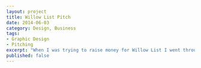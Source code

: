 ```yaml
---
layout: project
title: Willow List Pitch
date: 2014-06-03
category: Design, Business
tags:
- Graphic Design
- Pitching
excerpt: "When I was trying to raise money for Willow List I went through many iterations, continuously improving the pitch. Below I share my process for tweaking and improving the slides."
published: false
---
```

